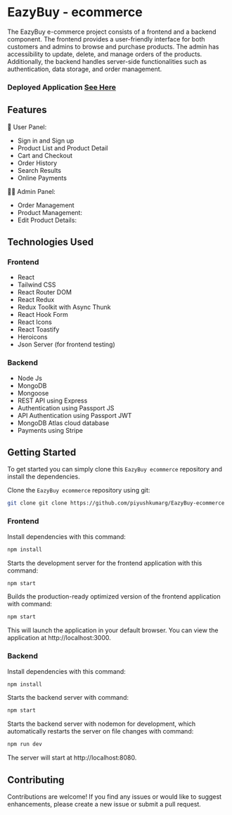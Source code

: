 # EazyBuy - ecommerce

The EazyBuy e-commerce project consists of a frontend and a backend component. The frontend provides a user-friendly interface for both customers and admins to browse and purchase products. The admin has accessibility to update, delete, and manage orders of the products. Additionally, the backend handles server-side functionalities such as authentication, data storage, and order management.

### Deployed Application [See Here](https://eazy-buy-ecommerce.vercel.app/)

## Features
🛒 User Panel:
- Sign in and Sign up
- Product List and Product Detail
- Cart and Checkout
- Order History
- Search Results
- Online Payments 

👩‍💼 Admin Panel:
- Order Management
- Product Management:
- Edit Product Details:

## Technologies Used

### Frontend
* React
* Tailwind CSS
* React Router DOM
* React Redux
* Redux Toolkit with Async Thunk
* React Hook Form
* React Icons
* React Toastify
* Heroicons
* Json Server (for frontend testing)

### Backend
* Node Js
* MongoDB
* Mongoose 
* REST API using Express
* Authentication using Passport JS
* API Authentication using Passport JWT
* MongoDB Atlas cloud database
* Payments using Stripe 

## Getting Started
To get started  you can simply clone this `EazyBuy ecommerce` repository and install the dependencies.

Clone the `EazyBuy ecommerce` repository using git:

```bash
git clone git clone https://github.com/piyushkumarg/EazyBuy-ecommerce
```

### Frontend

Install dependencies with this command:
```bash
npm install
```

Starts the development server for the frontend application with this command:
```bash
npm start
```

Builds the production-ready optimized version of the frontend application with command:
```bash
npm start
```

This will launch the application in your default browser. You can view the application at http://localhost:3000.

### Backend

Install dependencies with this command:
```bash
npm install
```

Starts the backend server with command:
```bash
npm start
```

Starts the backend server with nodemon for development, which automatically restarts the server on file changes with command:
```bash
npm run dev
```
The server will start at http://localhost:8080.



## Contributing
Contributions are welcome! If you find any issues or would like to suggest enhancements, please create a new issue or submit a pull request.

